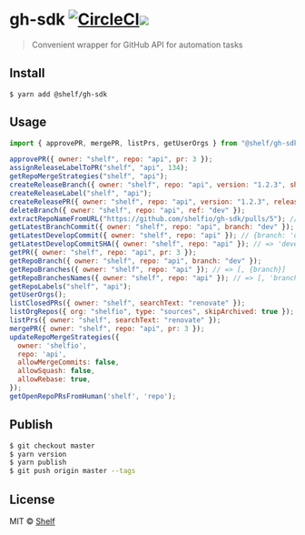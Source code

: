 # gh-sdk [![CircleCI](https://circleci.com/gh/shelfio/gh-sdk/tree/master.svg?style=svg)](https://circleci.com/gh/shelfio/gh-sdk/tree/master)![](https://img.shields.io/badge/code_style-prettier-ff69b4.svg)

> Convenient wrapper for GitHub API for automation tasks

## Install

```
$ yarn add @shelf/gh-sdk
```

## Usage

```js
import { approvePR, mergePR, listPrs, getUserOrgs } from "@shelf/gh-sdk";

approvePR({ owner: "shelf", repo: "api", pr: 3 });
assignReleaseLabelToPR("shelf", "api", 134);
getRepoMergeStrategies("shelf", "api");
createReleaseBranch({ owner: "shelf", repo: "api", version: "1.2.3", sha: "dev" }); // => ref 'refs/heads/release/v1.2.3` (refs/heads - for git link)
createReleaseLabel("shelf", "api");
createReleasePR({ owner: "shelf", repo: "api", version: "1.2.3", releaseTitle: "Good stuff" }); // => ref: 'release/v1.2.3`, title: Release v1.2.3: Good stuff
deleteBranch({ owner: "shelf", repo: "api", ref: "dev" });
extractRepoNameFromURL("https://github.com/shelfio/gh-sdk/pulls/5"); // => gh-sdk
getLatestBranchCommit({ owner: "shelf", repo: "api", branch: "dev" });
getLatestDevelopCommit({ owner: "shelf", repo: "api" }); // {branch: 'develop} as default
getLatestDevelopCommitSHA({ owner: "shelf", repo: "api" }); // => 'develop-branch-hash-string'
getPR({ owner: "shelf", repo: "api", pr: 3 });
getRepoBranch({ owner: "shelf", repo: "api", branch: "dev" });
getRepoBranches({ owner: "shelf", repo: "api" }); // => [, {branch}]
getRepoBranchesNames({ owner: "shelf", repo: "api" }); // => [, 'branch-ref']
getRepoLabels("shelf", "api");
getUserOrgs();
listClosedPRs({ owner: "shelf", searchText: "renovate" });
listOrgRepos({ org: "shelfio", type: "sources", skipArchived: true }); // => [, {repo}]
listPrs({ owner: "shelf", searchText: "renovate" });
mergePR({ owner: "shelf", repo: "api", pr: 3 });
updateRepoMergeStrategies({
  owner: 'shelfio',
  repo: 'api',
  allowMergeCommits: false,
  allowSquash: false,
  allowRebase: true,
});
getOpenRepoPRsFromHuman('shelf', 'repo');
```

## Publish

```sh
$ git checkout master
$ yarn version
$ yarn publish
$ git push origin master --tags
```

## License

MIT © [Shelf](https://shelf.io)
